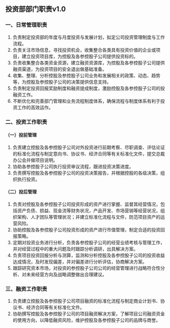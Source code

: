 ## 投资部部门职责v1.0

### 一、日常管理职责
1. 负责制定投资部的年度与月度投资与发展计划，拟定公司投资管理制度与工作流程。
2. 负责关注市场信息，寻找投资机会，收集整合各类具有投资价值的企业或项目，建立投资项目库，为控股及各参控股子公司提供投资标的。
3. 负责收集整合各类资金资源，建立融资资源库，为控股及各参控股子公司提供融资渠道，为投资项目的安全退出做基础准备。
4. 收集、整理、分析控股及参控股子公司业务和发展相关的政策、动态、趋势等，为控股及参控股子公司的决策提供信息支持。
5. 负责制定投资回报奖励制度和融资提成制度，激励控股及各参控股子公司的投融资工作。
6. 不断优化和完善部门管理和业务流程制度体系，确保流程与制度体系有利于投资工作的高效运作。

### 二、投资工作职责
#### （一）投前管理
1. 负责建立控股及各参控股子公司对外投资进行前期考察、尽职调查、评估论证的标准化流程与制定意向书、协议书、经济合同等有关标准化文件，提交总裁办公会并做项目说明。
2. 协助各参控股子公司执行投资审议流程，跟进投资决策进度。
3. 负责撰写控股及各参控股子公司的投资决策报告，并根据控股的各级决策，组织执行投资。
#### （二）投后管理
1. 负责对控股及各参控股子公司投资形成的资产进行掌握、监督其经营情况，包括资产负债、损益、现金流等财务状况，产品开发、市场营销等经营状况，组织架构、人才团队等管理状况；并建立标准化流程与文件，防范项目资产的运营风险。
2. 协助控股及各参控股子公司投资形成的资产进行市值管理，制定合适的投资回报策略。
3. 定期对投资业务进行分析，负责各参控股子公司的经营业绩考核与管理工作，并对经营过程中的重大问题及时跟踪分析调研，出具解决方案。
4. 负责项目投资回报分析与测算，监测和分析控股及各参控股子公司的投资收益达成情况，及时发现偏差，并对偏差进行分析评估，协商解决方案。
5. 跟踪研究资本市场，对投资的参控股子公司公司的经营管理进行战略符合性分析、对未来经营方向及战略调整做出合理建议。

### 三、融资工作职责
1. 负责建立控股及各参控股子公司项目融资的标准化流程与制定商业计划书、协议书、经济合同等有关标准化文件。
2. 协助撰写控股及各参控股子公司的项目融资解决方案，了解项目公司融资资金的使用方向，以降低融资风险，维护控股及各参控股子公司的品牌与商誉。
